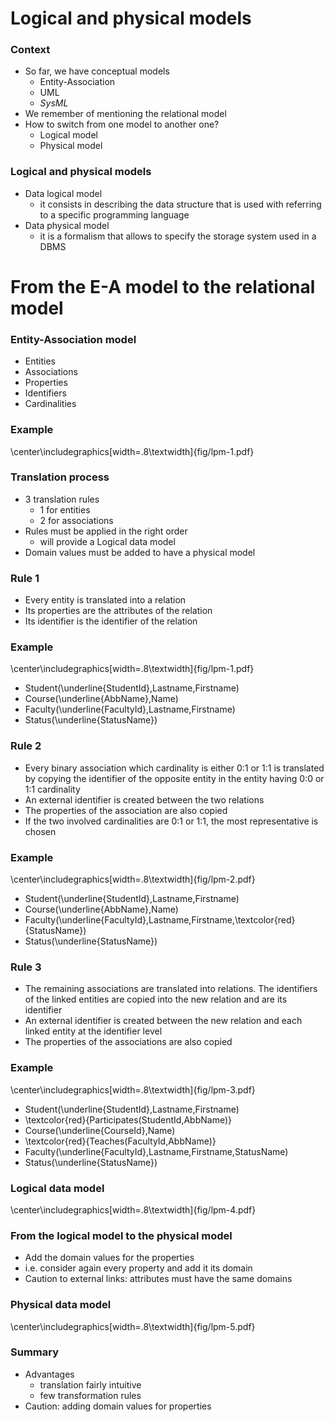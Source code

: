 # Logical and physical models

### Context


- So far, we have conceptual models
  - Entity-Association
  - UML
  - *SysML*
- We remember of mentioning the relational model
- How to switch from one model to another one?
  - Logical model
  - Physical model

### Logical and physical models

- Data logical model
  - it consists in describing the data structure that is used with referring to a specific programming language
- Data physical model
  - it is a formalism that allows to specify the storage system used in a DBMS

# From the E-A model to the relational model

### Entity-Association model

- Entities
- Associations
- Properties
- Identifiers
- Cardinalities

### Example

\center\includegraphics[width=.8\textwidth]{fig/lpm-1.pdf}

### Translation process

- 3 translation rules
  - 1 for entities
  - 2 for associations
- Rules must be applied in the right order
  - will provide a Logical data model
- Domain values must be added to have a physical model

### Rule 1

- Every entity is translated into a relation
- Its properties are the  attributes of the relation
- Its identifier is the identifier of the relation

### Example

\center\includegraphics[width=.8\textwidth]{fig/lpm-1.pdf}

- Student(\underline{StudentId},Lastname,Firstname)
- Course(\underline{AbbName},Name)
- Faculty(\underline{FacultyId},Lastname,Firstname)
- Status(\underline{StatusName})

### Rule 2

- Every binary association which cardinality is either 0:1 or 1:1 is translated by copying the identifier of the opposite entity in the entity having 0:0 or 1:1 cardinality
- An external identifier is created between the two relations
- The properties of the association are also copied
- If the two involved cardinalities are 0:1 or 1:1, the most representative is chosen

### Example

\center\includegraphics[width=.8\textwidth]{fig/lpm-2.pdf}

- Student(\underline{StudentId},Lastname,Firstname)
- Course(\underline{AbbName},Name)
- Faculty(\underline{FacultyId},Lastname,Firstname,\textcolor{red}{StatusName})
- Status(\underline{StatusName})

### Rule 3

- The remaining associations are translated into relations. The identifiers of the linked entities are copied into the new relation and are its identifier
- An external identifier is created between the new relation and each linked entity at the identifier level
- The properties of the associations are also copied

### Example

\center\includegraphics[width=.8\textwidth]{fig/lpm-3.pdf}

- Student(\underline{StudentId},Lastname,Firstname)
- \textcolor{red}{Participates(StudentId,AbbName)}
- Course(\underline{CourseId},Name)
- \textcolor{red}{Teaches(FacultyId,AbbName)}
- Faculty(\underline{FacultyId},Lastname,Firstname,StatusName)
- Status(\underline{StatusName})

### Logical data model

\center\includegraphics[width=.8\textwidth]{fig/lpm-4.pdf}

### From the logical model to the physical model

- Add the domain values for the properties
- i.e. consider again every property and add it its domain
- Caution to external links: attributes must have the same domains

### Physical data model

\center\includegraphics[width=.8\textwidth]{fig/lpm-5.pdf}


### Summary

- Advantages
  - translation fairly intuitive
  - few transformation rules
- Caution: adding domain values for properties
